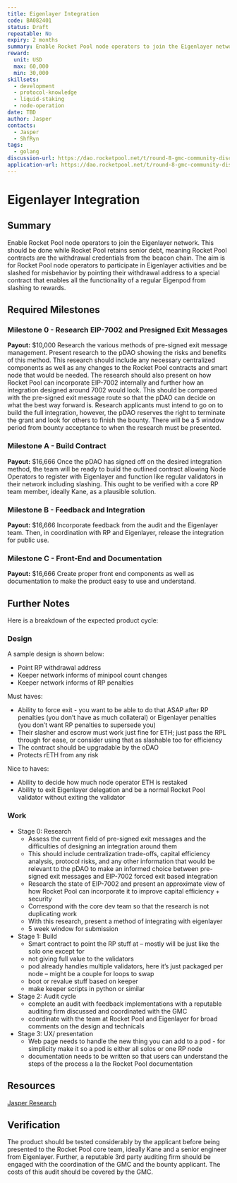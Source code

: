 ```yaml
---
title: Eigenlayer Integration
code: BA082401
status: Draft
repeatable: No
expiry: 2 months
summary: Enable Rocket Pool node operators to join the Eigenlayer network.
reward: 
  unit: USD
  max: 60,000
  min: 30,000
skillsets:
  - development
  - protocol-knowledge
  - liquid-staking
  - node-operation
date: TBD
author: Jasper
contacts:
  - Jasper
  - ShfRyn
tags: 
  - golang
discussion-url: https://dao.rocketpool.net/t/round-8-gmc-community-discussion-of-submitted-applications/2557/19?u=shfryn
application-url: https://dao.rocketpool.net/t/round-8-gmc-community-discussion-of-submitted-applications/2557/19?u=shfryn
---
```


# Eigenlayer Integration

## Summary 
Enable Rocket Pool node operators to join the Eigenlayer network. This should be done while Rocket Pool retains senior debt, meaning Rocket Pool contracts are the withdrawal credentials from the beacon chain. The aim is for Rocket Pool node operators to participate in Eigenlayer activities and be slashed for misbehavior by pointing their withdrawal address to a special contract that enables all the functionality of a regular Eigenpod from slashing to rewards. 

## Required Milestones

### Milestone 0 - Research EIP-7002 and Presigned Exit Messages
**Payout:** $10,000
Research the various methods of pre-signed exit message management. Present research to the pDAO showing the risks and benefits of this method. This research should include any necessary centralized components as well as any changes to the Rocket Pool contracts and smart node that would be needed. The research should also present on how Rocket Pool can incorporate EIP-7002 internally and further how an integration designed around 7002 would look. This should be compared with the pre-signed exit message route so that the pDAO can decide on what the best way forward is. Research applicants must intend to go on to build the full integration, however, the pDAO reserves the right to terminate the grant and look for others to finish the bounty. There will be a 5 window period from bounty acceptance to when the research must be presented. 

### Milestone A - Build Contract
**Payout:** $16,666
Once the pDAO has signed off on the desired integration method, the team will be ready to build the outlined contract allowing Node Operators to register with Eigenlayer and function like regular validators in their network including slashing. This ought to be verified with a core RP team member, ideally Kane, as a plausible solution.

### Milestone B - Feedback and Integration
**Payout:** $16,666
Incorporate feedback from the audit and the Eigenlayer team. Then, in coordination with RP and Eigenlayer, release the integration for public use.

### Milestone C - Front-End and Documentation
**Payout:** $16,666
Create proper front end components as well as documentation to make the product easy to use and understand.

## Further Notes
Here is a breakdown of the expected product cycle:

### Design
A sample design is shown below:
* Point RP withdrawal address
* Keeper network informs of minipool count changes
* Keeper network informs of RP penalties

Must haves:
* Ability to force exit - you want to be able to do that ASAP after RP penalties (you don’t have as much collateral) or Eigenlayer penalties (you don’t want RP penalties to supersede you)
* Their slasher and escrow must work just fine for ETH; just pass the RPL through for ease, or consider using that as slashable too for efficiency
* The contract should be upgradable by the oDAO
* Protects rETH from any risk

Nice to haves:
* Ability to decide how much node operator ETH is restaked
* Ability to exit Eigenlayer delegation and be a normal Rocket Pool validator without exiting the validator

### Work
* Stage 0: Research
    * Assess the current field of pre-signed exit messages and the difficulties of designing an integration around them
    * This should include centralization trade-offs, capital efficiency analysis, protocol risks, and any other information that would be relevant to the pDAO to make an informed choice between pre-signed exit messages and EIP-7002 forced exit based integration
    * Research the state of EIP-7002 and present an approximate view of how Rocket Pool can incorporate it to improve capital efficiency + security
    * Correspond with the core dev team so that the research is not duplicating work
    * With this research, present a method of integrating with eigenlayer
    * 5 week window for submission
* Stage 1: Build
    * Smart contract to point the RP stuff at – mostly will be just like the solo one except for
    * not giving full value to the validators
    * pod already handles multiple validators, here it’s just packaged per node – might be a couple for loops to swap
    * boot or revalue stuff based on keeper
    * make keeper scripts in python or similar
* Stage 2: Audit cycle
     * complete an audit with feedback implementations with a reputable auditing firm discussed and coordinated with the GMC
     * coordinate with the team at Rocket Pool and Eigenlayer for broad comments on the design and technicals
* Stage 3: UX/ presentation
    * Web page needs to handle the new thing you can add to a pod - for simplicity make it so a pod is either all solos or one RP node
    * documentation needs to be written so that users can understand the steps of the process a la the Rocket Pool documentation

## Resources
[Jasper Research](https://mirror.xyz/jasperthefriendlyghost.eth/CvGJPdUZ7Fnnpa8DsEXtL-W4FxoBoublwsmN-Im0kfg)

## Verification
The product should be tested considerably by the applicant before being presented to the Rocket Pool core team, ideally Kane and a senior engineer from Eigenlayer. Further, a reputable 3rd party auditing firm should be engaged with the coordination of the GMC and the bounty applicant. The costs of this audit should be covered by the GMC.
